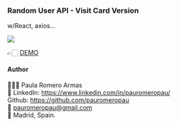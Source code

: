 ### Random User API - Visit Card Version

w/React, axios... 

![](https://media.giphy.com/media/LLY8JzXIFT4eHdLou2/giphy.gif)

👉🏻 [DEMO](https://random-user-pauromeropau.netlify.app/)

#### Author
👩🏼‍💻 Paula Romero Armas<br>
👤 LinkedIn: https://www.linkedin.com/in/pauromeropau/<br>
  Github: https://github.com/pauromeropau<br>
📩 pauromeropau@gmail.com<br>
📍 Madrid, Spain.
